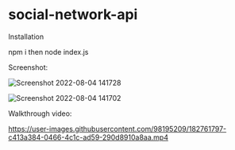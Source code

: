 # social-network-api

Installation

npm i then node index.js

Screenshot:

![Screenshot 2022-08-04 141728](https://user-images.githubusercontent.com/98195209/182762133-68011425-4034-4526-94cb-2d2f1a63cb06.png)


![Screenshot 2022-08-04 141702](https://user-images.githubusercontent.com/98195209/182762147-89706ed3-da4d-4161-86a8-4328205060c0.png)

Walkthrough video:

https://user-images.githubusercontent.com/98195209/182761797-c413a384-0466-4c1c-ad59-290d8910a8aa.mp4

